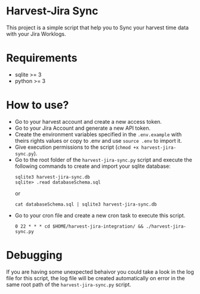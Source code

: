 # Harvest-Jira Sync

This project is a simple script that help you to Sync your harvest time data with your Jira Worklogs.

# Requirements
- sqlite >= 3
- python >= 3

# How to use?
- Go to your harvest account and create a new access token.
- Go to your Jira Account and generate a new API token.
- Create the environment variables specified in the `.env.example` with theirs rights values or copy to .env and use `source .env` to import it.
- Give execution permissions to the script (`chmod +x harvest-jira-sync.py`).
- Go to the root folder of the `harvest-jira-sync.py` script and execute the following commands to create and import your sqlite database:
   ```
   sqlite3 harvest-jira-sync.db
   sqlite> .read databaseSchema.sql
   ```
   or
   ```
  cat databaseSchema.sql | sqlite3 harvest-jira-sync.db
  ```
- Go to your cron file and create a new cron task to execute this script.
  ```
  0 22 * * * cd $HOME/harvest-jira-integration/ && ./harvest-jira-sync.py
  ```

# Debugging

If you are having some unexpected behaivor you could take a look in the log file for this script, the log file will be created automatically on error in the same root path of the `harvest-jira-sync.py` script.
